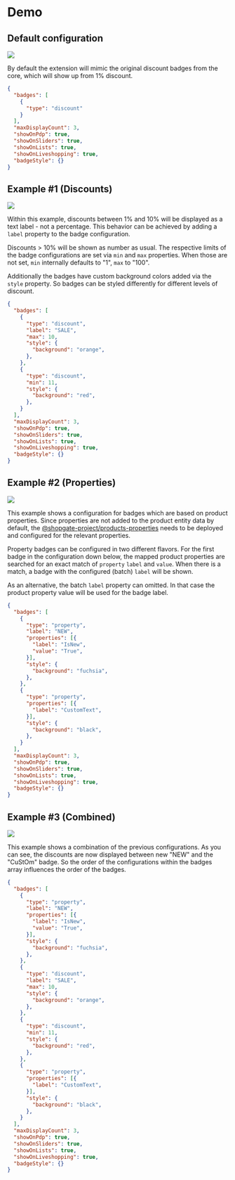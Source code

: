 # Demo
## Default configuration

![](default.png)

By default the extension will mimic the original discount badges from the core, which will show up from 1% discount.


```json
{
  "badges": [
    {
      "type": "discount"
    }
  ],
  "maxDisplayCount": 3,
  "showOnPdp": true,
  "showOnSliders": true,
  "showOnLists": true,
  "showOnLiveshopping": true,
  "badgeStyle": {}
}
```

## Example #1 (Discounts)

![](example_1.png)

Within this example, discounts between 1% and 10% will be displayed as a text label - not a percentage. This behavior can be achieved by adding a `label` property to the badge configuration.  

Discounts > 10% will be shown as number as usual. The respective limits of the badge configurations are set via `min` and `max` properties. When those are not set, `min` internally defaults to "1", `max` to "100".

Additionally the badges have custom background colors added via the `style` property. So badges can be styled differently for different levels of discount.

```json
{
  "badges": [
    {
      "type": "discount",
      "label": "SALE",
      "max": 10,
      "style": {
        "background": "orange",
      },
    },
    {
      "type": "discount",
      "min": 11,
      "style": {
        "background": "red",
      },
    }
  ],
  "maxDisplayCount": 3,
  "showOnPdp": true,
  "showOnSliders": true,
  "showOnLists": true,
  "showOnLiveshopping": true,
  "badgeStyle": {}
}
```

## Example #2 (Properties)

![](example_2.png)

This example shows a configuration for badges which are based on product properties. Since properties are not added to the product entity data by default, the [@shopgate-project/products-properties](https://github.com/shopgate-professional-services/ext-products-properties) needs to be deployed and configured for the relevant properties.

Property badges can be configured in two different flavors. For the first badge in the configuration down below, the mapped product properties are searched for an exact match of `property` `label` and `value`. When there is a match, a badge with the configured (batch) `label` will be shown.

As an alternative, the batch `label` property can omitted. In that case the product property value will be used for the badge label.

```json
{
  "badges": [
    {
      "type": "property",
      "label": "NEW",
      "properties": [{
        "label": "IsNew",
        "value": "True",
      }],
      "style": {
        "background": "fuchsia",
      },
    },
    {
      "type": "property",
      "properties": [{
        "label": "CustomText",
      }],
      "style": {
        "background": "black",
      },
    }
  ],
  "maxDisplayCount": 3,
  "showOnPdp": true,
  "showOnSliders": true,
  "showOnLists": true,
  "showOnLiveshopping": true,
  "badgeStyle": {}
}
```


## Example #3 (Combined)

![](example_3.png)

This example shows a combination of the previous configurations. As you can see, the discounts are now displayed between new "NEW" and the "CuStOm" badge. So the order of the configurations within the badges array influences the order of the badges.

```json
{
  "badges": [
    {
      "type": "property",
      "label": "NEW",
      "properties": [{
        "label": "IsNew",
        "value": "True",
      }],
      "style": {
        "background": "fuchsia",
      },
    },
    {
      "type": "discount",
      "label": "SALE",
      "max": 10,
      "style": {
        "background": "orange",
      },
    },
    {
      "type": "discount",
      "min": 11,
      "style": {
        "background": "red",
      },
    },
    {
      "type": "property",
      "properties": [{
        "label": "CustomText",
      }],
      "style": {
        "background": "black",
      },
    }
  ],
  "maxDisplayCount": 3,
  "showOnPdp": true,
  "showOnSliders": true,
  "showOnLists": true,
  "showOnLiveshopping": true,
  "badgeStyle": {}
}
```
